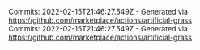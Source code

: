 Commits: 2022-02-15T21:46:27.549Z - Generated via https://github.com/marketplace/actions/artificial-grass
<br>
Commits: 2022-02-15T21:46:27.549Z - Generated via https://github.com/marketplace/actions/artificial-grass
<br>
